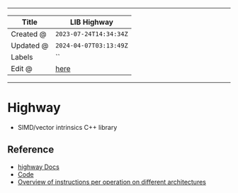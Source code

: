 -----

| Title     | LIB Highway                                       |
| --------- | ------------------------------------------------- |
| Created @ | `2023-07-24T14:34:34Z`                            |
| Updated @ | `2024-04-07T03:13:49Z`                            |
| Labels    | \`\`                                              |
| Edit @    | [here](https://github.com/junxnone/opt/issues/45) |

-----

# Highway

  - SIMD/vector intrinsics C++ library

## Reference

  - [highway
    Docs](https://google.github.io/highway/en/master/index.html)
  - [Code](https://github.com/google/highway/)
  - [Overview of instructions per operation on different
    architectures](https://google.github.io/highway/en/master/_downloads/7570796eb9b1e4f3e025626833f22c51/instruction_matrix.pdf)
